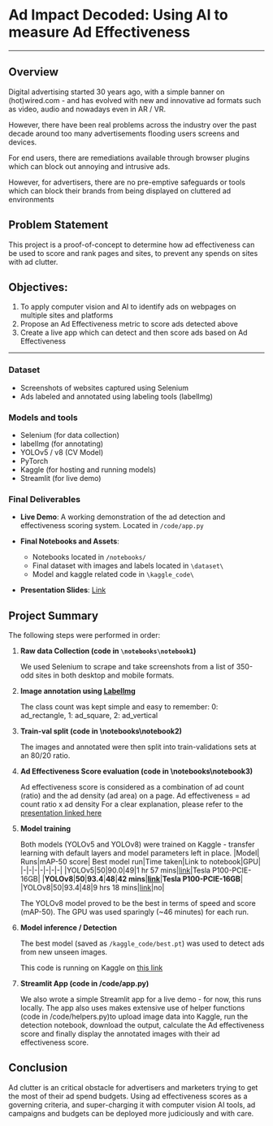
# **Ad Impact Decoded: Using AI to measure Ad Effectiveness**

---

## **Overview**
Digital advertising started 30 years ago, with a simple banner on (hot)wired.com - and has evolved with new and innovative ad formats such as video, audio and nowadays even in AR / VR.

However, there have been real problems across the industry over the past decade around too many advertisements flooding users screens and devices.

For end users, there are remediations available through browser plugins which can block out annoying and intrusive ads.

However, for advertisers, there are no pre-emptive safeguards or tools which can block their brands from being displayed on cluttered ad environments



## **Problem Statement**
This project is a proof-of-concept to determine how ad effectiveness can be used to score and rank pages and sites, to prevent any spends on sites with ad clutter.


## **Objectives**: 
1. To apply computer vision and AI to identify ads on webpages on multiple sites and platforms
2. Propose an Ad Effectiveness metric to score ads detected above
3. Create a live app which can detect and then score ads based on Ad Effectiveness

---
### **Dataset**

- Screenshots of websites captured using Selenium
- Ads labeled and annotated using labeling tools (labelImg)

### **Models and tools**

- Selenium (for data collection)
- labelImg (for annotating)
- YOLOv5 / v8 (CV Model)
- PyTorch
- Kaggle (for hosting and running models)
- Streamlit (for live demo)


### **Final Deliverables**

- **Live Demo**: A working demonstration of the ad detection and effectiveness scoring system. Located in `/code/app.py`
- **Final Notebooks and Assets**: 
    - Notebooks located in `/notebooks/`
    - Final dataset with images and labels located in `\dataset\` 
    - Model and kaggle related code in `\kaggle_code\`


- **Presentation Slides**: [Link](https://docs.google.com/presentation/d/1W1FpnUE_kUOONOb2FAQgKmO3M_N64gbL41WJLtpZSIY/edit?usp=sharing)

## **Project Summary**
The following steps were performed in order:

1. **Raw data Collection (code in `\notebooks\notebook1`)**

    We used Selenium to scrape and take screenshots from a list of 350-odd sites in both desktop and mobile formats.

2. **Image annotation using [LabelImg](https://github.com/HumanSignal/labelImg)**
    
    The class count was kept simple and easy to remember:
    0: ad_rectangle, 1: ad_square, 2: ad_vertical

3. **Train-val split (code in \notebooks\notebook2)**
    
    The images and annotated were then split into train-validations sets at an 80/20 ratio.

4. **Ad Effectiveness Score evaluation (code in \notebooks\notebook3)**
    
    Ad effectiveness score is considered as a combination of ad count (ratio) and the ad density (ad area) on a page. 
    Ad effectiveness = ad count ratio x ad density
    For a clear explanation, please refer to the [presentation linked here](https://docs.google.com/presentation/d/1W1FpnUE_kUOONOb2FAQgKmO3M_N64gbL41WJLtpZSIY/edit?usp=sharing)

5. **Model training**
    
    Both models (YOLOv5 and YOLOv8) were trained on Kaggle - transfer learning with default layers and model parameters left in place.
    |Model| Runs|mAP-50 score| Best model run|Time taken|Link to notebook|GPU|
    |-|-|-|-|-|-|-|
    |YOLOv5|50|90.0|49|1 hr 57 mins|[link](https://www.kaggle.com/code/kampungkat/yolov5-gpu)|Tesla P100-PCIE-16GB|
    |**YOLOv8**|**50**|**93.4**|**48**|**42 mins**|**[link](https://www.kaggle.com/code/kampungkat/yolov8-gpu)**|**Tesla P100-PCIE-16GB**|
    |YOLOv8|50|93.4|48|9 hrs 18 mins|[link](https://www.kaggle.com/code/kampungkat/yolov8-cpu-9h/notebook)|no|

    The YOLOv8 model proved to be the best in terms of speed and score (mAP-50). The GPU was used sparingly (~46 minutes) for each run.

6. **Model inference / Detection**

    The best model (saved as `/kaggle_code/best.pt`) was used to detect ads from new unseen images.

    This code is running on Kaggle on [this link](https://www.kaggle.com/code/kampungkat/ad-detection)

7. **Streamlit App (code in /code/app.py)**

    We also wrote a simple Streamlit app for a live demo - for now, this runs locally. The app also uses makes extensive use of helper functions (code in /code/helpers.py)to upload image data into Kaggle, run the detection notebook, download the output, calculate the Ad effectiveness score and finally display the annotated images with their ad effectiveness score.

## **Conclusion**

Ad clutter is an critical obstacle for advertisers and marketers trying to get the most of their ad spend budgets.
Using ad effectiveness scores as a governing criteria, and super-charging it with computer vision AI tools, ad campaigns and budgets can be deployed more judiciously and with care.

